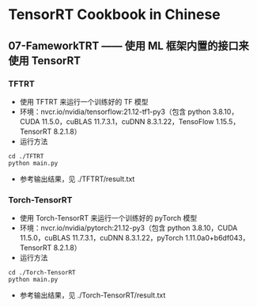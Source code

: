# TensorRT Cookbook in Chinese

## 07-FameworkTRT —— 使用 ML 框架内置的接口来使用 TensorRT

### TFTRT
+ 使用 TFTRT 来运行一个训练好的 TF 模型
+ 环境：nvcr.io/nvidia/tensorflow:21.12-tf1-py3（包含 python 3.8.10，CUDA 11.5.0，cuBLAS 11.7.3.1，cuDNN 8.3.1.22，TensoFlow 1.15.5，TensorRT 8.2.1.8）
+ 运行方法
```shell
cd ./TFTRT
python main.py
```
+ 参考输出结果，见 ./TFTRT/result.txt

### Torch-TensorRT
+ 使用 Torch-TensorRT 来运行一个训练好的 pyTorch 模型
+ 环境：nvcr.io/nvidia/pytorch:21.12-py3（包含 python 3.8.10，CUDA 11.5.0，cuBLAS 11.7.3.1，cuDNN 8.3.1.22，pyTorch 1.11.0a0+b6df043，TensorRT 8.2.1.8）
+ 运行方法
```shell
cd ./Torch-TensorRT
python main.py
```
+ 参考输出结果，见 ./Torch-TensorRT/result.txt
